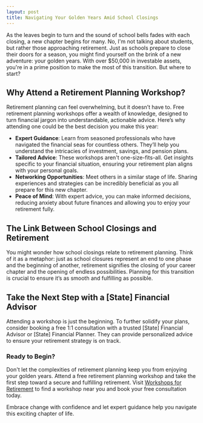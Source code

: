 ```yaml
---
layout: post
title: Navigating Your Golden Years Amid School Closings
---
```



As the leaves begin to turn and the sound of school bells fades with each closing, a new chapter begins for many. No, I'm not talking about students, but rather those approaching retirement. Just as schools prepare to close their doors for a season, you might find yourself on the brink of a new adventure: your golden years. With over $50,000 in investable assets, you're in a prime position to make the most of this transition. But where to start?

## Why Attend a Retirement Planning Workshop?

Retirement planning can feel overwhelming, but it doesn’t have to. Free retirement planning workshops offer a wealth of knowledge, designed to turn financial jargon into understandable, actionable advice. Here’s why attending one could be the best decision you make this year:

- **Expert Guidance**: Learn from seasoned professionals who have navigated the financial seas for countless others. They’ll help you understand the intricacies of investment, savings, and pension plans.
- **Tailored Advice**: These workshops aren't one-size-fits-all. Get insights specific to your financial situation, ensuring your retirement plan aligns with your personal goals.
- **Networking Opportunities**: Meet others in a similar stage of life. Sharing experiences and strategies can be incredibly beneficial as you all prepare for this new chapter.
- **Peace of Mind**: With expert advice, you can make informed decisions, reducing anxiety about future finances and allowing you to enjoy your retirement fully.

## The Link Between School Closings and Retirement

You might wonder how school closings relate to retirement planning. Think of it as a metaphor: just as school closures represent an end to one phase and the beginning of another, retirement signifies the closing of your career chapter and the opening of endless possibilities. Planning for this transition is crucial to ensure it’s as smooth and fulfilling as possible.

## Take the Next Step with a [State] Financial Advisor

Attending a workshop is just the beginning. To further solidify your plans, consider booking a free 1:1 consultation with a trusted [State] Financial Advisor or [State] Financial Planner. They can provide personalized advice to ensure your retirement strategy is on track. 

### Ready to Begin?

Don't let the complexities of retirement planning keep you from enjoying your golden years. Attend a free retirement planning workshop and take the first step toward a secure and fulfilling retirement. Visit [Workshops for Retirement](https://workshopsforretirement.com) to find a workshop near you and book your free consultation today.

Embrace change with confidence and let expert guidance help you navigate this exciting chapter of life.